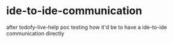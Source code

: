 # ide-to-ide-communication
after todofy-live-help poc testing how it'd be to have a ide-to-ide communication directly
